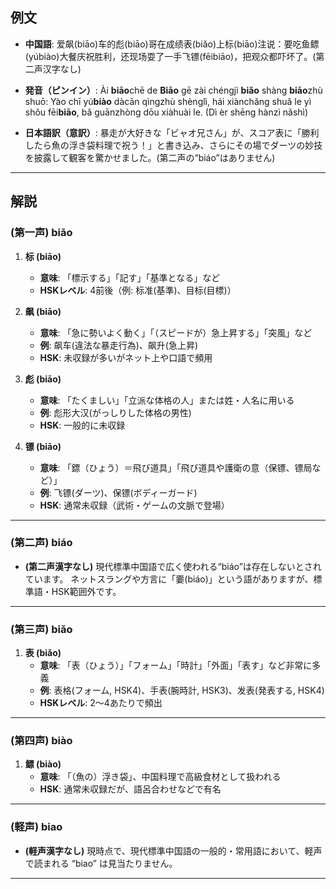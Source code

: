 ## 例文

* **中国語**:
  爱飙(biāo)车的彪(biāo)哥在成绩表(biǎo)上标(biāo)注说：要吃鱼鳔(yúbiào)大餐庆祝胜利，还现场耍了一手飞镖(fēibiāo)，把观众都吓坏了。(第二声汉字なし)

* **発音（ピンイン）**:
  Ài **biāo**chē de **Biāo** gē zài chéngjì **biǎo** shàng **biāo**zhù shuō:
  Yào chī yú**biào** dàcān qìngzhù shènglì,
  hái xiànchǎng shuǎ le yì shǒu fēi**biāo**,
  bǎ guānzhòng dōu xiàhuài le.
  (Dì èr shēng hànzì nǎshì)

* **日本語訳（意訳）**:
  暴走が大好きな「ビャオ兄さん」が、スコア表に「勝利したら魚の浮き袋料理で祝う！」と書き込み、さらにその場でダーツの妙技を披露して観客を驚かせました。(第二声の“biáo”はありません)

---

## 解説
### (第一声) biāo

1. **标 (biāo)**
   - **意味**: 「標示する」「記す」「基準となる」など
   - **HSKレベル**: 4前後（例: 标准(基準)、目标(目標)）

2. **飙 (biāo)**
   - **意味**: 「急に勢いよく動く」「（スピードが）急上昇する」「突風」など
   - **例**: 飙车(違法な暴走行為)、飙升(急上昇)
   - **HSK**: 未収録が多いがネット上や口語で頻用

3. **彪 (biāo)**
   - **意味**: 「たくましい」「立派な体格の人」または姓・人名に用いる
   - **例**: 彪形大汉(がっしりした体格の男性)
   - **HSK**: 一般的に未収録

4. **镖 (biāo)**
   - **意味**: 「鏢（ひょう）＝飛び道具」「飛び道具や護衛の意（保镖、镖局など）」
   - **例**: 飞镖(ダーツ)、保镖(ボディーガード)
   - **HSK**: 通常未収録（武術・ゲームの文脈で登場）

---

### (第二声) biáo
- **(第二声漢字なし)**
  現代標準中国語で広く使われる“biáo”は存在しないとされています。
  ネットスラングや方言に「嫑(biáo)」という語がありますが、標準語・HSK範囲外です。

---

### (第三声) biǎo

1. **表 (biǎo)**
   - **意味**: 「表（ひょう）」「フォーム」「時計」「外面」「表す」など非常に多義
   - **例**: 表格(フォーム, HSK4)、手表(腕時計, HSK3)、发表(発表する, HSK4)
   - **HSKレベル**: 2〜4あたりで頻出

---

### (第四声) biào

1. **鳔 (biào)**
   - **意味**: 「（魚の）浮き袋」、中国料理で高級食材として扱われる
   - **HSK**: 通常未収録だが、語呂合わせなどで有名

---

### (軽声) biao

- **(軽声漢字なし)**
  現時点で、現代標準中国語の一般的・常用語において、軽声で読まれる “biao” は見当たりません。

---
